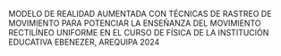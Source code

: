 MODELO DE REALIDAD AUMENTADA CON TÉCNICAS DE RASTREO DE MOVIMIENTO PARA POTENCIAR LA ENSEÑANZA DEL MOVIMIENTO RECTILÍNEO UNIFORME EN EL CURSO DE FÍSICA DE LA INSTITUCIÓN EDUCATIVA EBENEZER, AREQUIPA 2024
